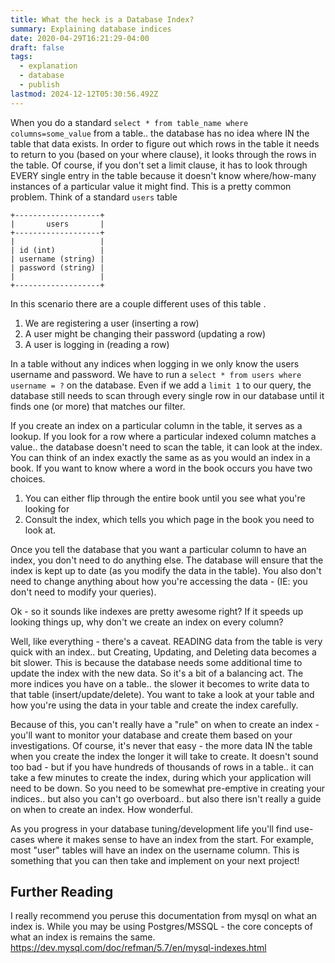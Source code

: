 ```yaml
---
title: What the heck is a Database Index?
summary: Explaining database indices
date: 2020-04-29T16:21:29-04:00
draft: false
tags:
  - explanation
  - database
  - publish
lastmod: 2024-12-12T05:30:56.492Z
---
```

When you do a standard `select * from table_name where columns=some_value` from a table.. the database has no idea where IN the table that data exists. In order to figure out which rows in the table it needs to return to you (based on your where clause), it looks through the rows in the table. Of course, if you don't set a limit clause, it has to look through EVERY single entry in the table because it doesn't know where/how-many instances of a particular value it might find. This is a pretty common problem. Think of a standard `users` table

```
+-------------------+
|       users       |
+-------------------+
|                   |
| id (int)          |
| username (string) |
| password (string) |
|                   |
+-------------------+
```

In this scenario there are a couple different uses of this table .

1. We are registering a user (inserting a row)
2. A user might be changing their password (updating a row)
3. A user is logging in (reading a row)

In a table without any indices when logging in we only know the users username and password. We have to run a `select * from users where username = ?` on the database. Even if we add a `limit 1` to our query, the database still needs to scan through every single row in our database until it finds one (or more) that matches our filter.

If you create an index on a particular column in the table, it serves as a lookup. If you look for a row where a particular indexed column matches a value.. the database doesn't need to scan the table, it can look at the index. You can think of an index exactly the same as as you would an index in a book. If you want to know where a word in the book occurs you have two choices.

1. You can either flip through the entire book until you see what you're looking for
2. Consult the index, which tells you which page in the book you need to look at.

Once you tell the database that you want a particular column to have an index, you don't need to do anything else. The database will ensure that the index is kept up to date (as you modify the data in the table). You also don't need to change anything about how you're accessing the data - (IE: you don't need to modify your queries).

Ok - so it sounds like indexes are pretty awesome right? If it speeds up looking things up, why don't we create an index on every column?

Well, like everything - there's a caveat. READING data from the table is very quick with an index.. but Creating, Updating, and Deleting data becomes a bit slower. This is because the database needs some additional time to update the index with the new data. So it's a bit of a balancing act. The more indices you have on a table.. the slower it becomes to write data to that table (insert/update/delete). You want to take a look at your table and how you're using the data in your table and create the index carefully.

Because of this, you can't really have a "rule" on when to create an index - you'll want to monitor your database and create them based on your investigations. Of course, it's never that easy - the more data IN the table when you create the index the longer it will take to create. It doesn't sound too bad - but if you have hundreds of thousands of rows in a table.. it can take a few minutes to create the index, during which your application will need to be down. So you need to be somewhat pre-emptive in creating your indices.. but also you can't go overboard.. but also there isn't really a guide on when to create an index. How wonderful.

As you progress in your database tuning/development life you'll find use-cases where it makes sense to have an index from the start. For example, most "user" tables will have an index on the username column. This is something that you can then take and implement on your next project!

## Further Reading

I really recommend you peruse this documentation from mysql on what an index is. While you may be using Postgres/MSSQL - the core concepts of what an index is remains the same. https://dev.mysql.com/doc/refman/5.7/en/mysql-indexes.html
